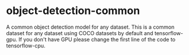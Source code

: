 # object-detection-common
A common object detection model for any dataset.
This is a common dataset for any dataset using COCO datasets by default and tensorflow-gpu.
If you don't have GPU please change the first line of the code to tensorflow-cpu.
